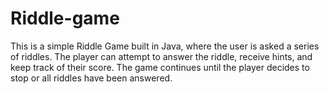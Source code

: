 # Riddle-game

This is a simple Riddle Game built in Java, where the user is asked a series of riddles. The player can attempt to answer the riddle, receive hints, and keep track of their score. The game continues until the player decides to stop or all riddles have been answered.
